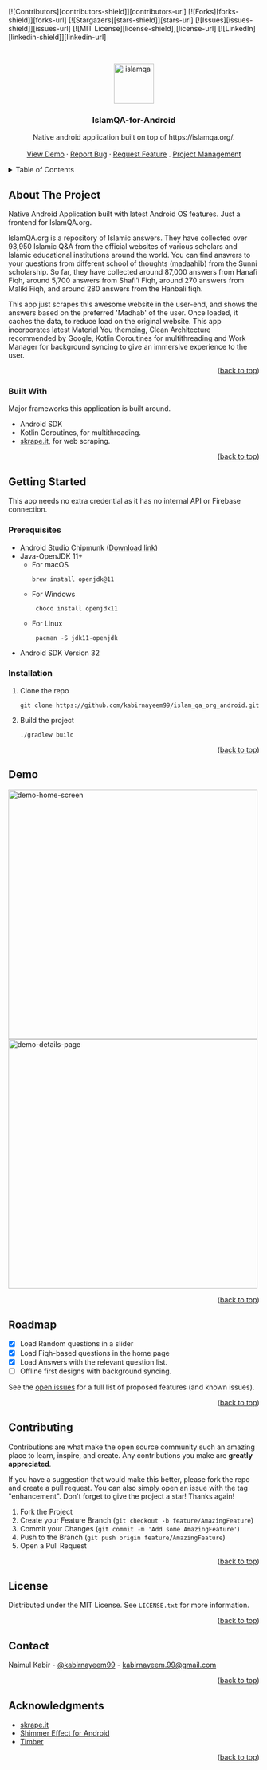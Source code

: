 <div id="top"></div>




<!-- PROJECT SHIELDS -->
<!--
*** I'm using markdown "reference style" links for readability.
*** Reference links are enclosed in brackets [ ] instead of parentheses ( ).
*** See the bottom of this document for the declaration of the reference variables
*** for contributors-url, forks-url, etc. This is an optional, concise syntax you may use.
*** https://www.markdownguide.org/basic-syntax/#reference-style-links
-->
[![Contributors][contributors-shield]][contributors-url]
[![Forks][forks-shield]][forks-url]
[![Stargazers][stars-shield]][stars-url]
[![Issues][issues-shield]][issues-url]
[![MIT License][license-shield]][license-url]
[![LinkedIn][linkedin-shield]][linkedin-url]



<!-- PROJECT LOGO -->
<br />
<div align="center">

<a href="https://imgbb.com/"><img src="https://i.ibb.co/XWmt9KB/islamqa.png" alt="islamqa" border="0" width="80" height="80"></a>

<h3 align="center">IslamQA-for-Android</h3>

  <p align="center">
     Native android application built on top of https://islamqa.org/.
    <br />
    <br />
    <a href="https://github.com/kabirnayeem99/islam_qa_org_android/issues">View Demo</a>
    ·
    <a href="https://github.com/kabirnayeem99/islam_qa_org_android/issues">Report Bug</a>
    ·
    <a href="https://github.com/kabirnayeem99/islam_qa_org_android/issues">Request Feature</a>
    .
    <a href="https://github.com/users/kabirnayeem99/projects/1">Project Management</a>
  </p>
</div>



<!-- TABLE OF CONTENTS -->
<details>
  <summary>Table of Contents</summary>
  <ol>
    <li>
      <a href="#about-the-project">About The Project</a>
      <ul>
        <li><a href="#built-with">Built With</a></li>
      </ul>
    </li>
    <li>
      <a href="#getting-started">Getting Started</a>
      <ul>
        <li><a href="#prerequisites">Prerequisites</a></li>
        <li><a href="#installation">Installation</a></li>
      </ul>
    </li>
    <li><a href="#usage">Usage</a></li>
    <li><a href="#roadmap">Roadmap</a></li>
    <li><a href="#contributing">Contributing</a></li>
    <li><a href="#license">License</a></li>
    <li><a href="#contact">Contact</a></li>
    <li><a href="#acknowledgments">Acknowledgments</a></li>
  </ol>
</details>



<!-- ABOUT THE PROJECT -->

## About The Project

Native Android Application built with latest Android OS features. Just a frontend for IslamQA.org.

IslamQA.org is a repository of Islamic answers. They have collected over 93,950 Islamic Q&A from the
official websites of various scholars and Islamic educational institutions around the world. You can
find answers to your questions from different school of thoughts (madaahib) from the Sunni
scholarship. So far, they have collected around 87,000 answers from Hanafi Fiqh, around 5,700
answers from Shafi’i Fiqh, around 270 answers from Maliki Fiqh, and around 280 answers from the
Hanbali fiqh.

This app just scrapes this awesome website in the user-end, and shows the answers based on the
preferred 'Madhab' of the user. Once loaded, it caches the data, to reduce load on the original
website. This app incorporates latest Material You themeing, Clean Architecture recommended by
Google, Kotlin Coroutines for multithreading and Work Manager for background syncing to give an
immersive experience to the user.

<p align="right">(<a href="#top">back to top</a>)</p>

### Built With

Major frameworks this application is built around.

* Android SDK
* Kotlin Coroutines, for multithreading.
* [skrape.it](https://github.com/skrapeit/skrape.it), for web scraping.

<p align="right">(<a href="#top">back to top</a>)</p>

<!-- GETTING STARTED -->

## Getting Started

This app needs no extra credential as it has no internal API or Firebase connection.

### Prerequisites

* Android Studio Chipmunk ([Download link](https://developer.android.com/studio/releases))
* Java-OpenJDK 11+
    * For macOS
       ```shell
       brew install openjdk@11
       ```
    * For Windows
       ```shell
        choco install openjdk11
       ```
    * For Linux
       ```shell
        pacman -S jdk11-openjdk
        ```
* Android SDK Version 32

### Installation

1. Clone the repo
   ```shell
   git clone https://github.com/kabirnayeem99/islam_qa_org_android.git
   ```
2. Build the project
    ```shell
    ./gradlew build
    ```
<p align="right">(<a href="#top">back to top</a>)</p>

<!-- USAGE EXAMPLES -->
## Demo
<a href="https://ibb.co/s1n33f5"><img src="https://i.ibb.co/pKcXX7W/demo-home-screen.png" alt="demo-home-screen" border="0" height="500"></a>
<a href="https://ibb.co/PZWxGz4"><img src="https://i.ibb.co/4ZSWRgM/demo-details-page.png" alt="demo-details-page" border="0"  height="500"></a>

<p align="right">(<a href="#top">back to top</a>)</p>


<!-- ROADMAP -->
## Roadmap

- [x] Load Random questions in a slider
- [x] Load Fiqh-based questions in the home page
- [x] Load Answers with the relevant question list.
- [ ] Offline first designs with background syncing.

See the [open issues](https://github.com/kabirnayeem99/islam_qa_org_android/issues) for a full list of proposed features (and known issues).

<p align="right">(<a href="#top">back to top</a>)</p>


<!-- CONTRIBUTING -->
## Contributing

Contributions are what make the open source community such an amazing place to learn, inspire, and create. Any contributions you make are **greatly appreciated**.

If you have a suggestion that would make this better, please fork the repo and create a pull request. You can also simply open an issue with the tag "enhancement".
Don't forget to give the project a star! Thanks again!

1. Fork the Project
2. Create your Feature Branch (`git checkout -b feature/AmazingFeature`)
3. Commit your Changes (`git commit -m 'Add some AmazingFeature'`)
4. Push to the Branch (`git push origin feature/AmazingFeature`)
5. Open a Pull Request

<p align="right">(<a href="#top">back to top</a>)</p>

<!-- LICENSE -->
## License

Distributed under the MIT License. See `LICENSE.txt` for more information.

<p align="right">(<a href="#top">back to top</a>)</p>

<!-- CONTACT -->
## Contact

Naimul Kabir - [@kabirnayeem99](https://www.linkedin.com/in/kabirnayeem99/) - kabirnayeem.99@gmail.com

<p align="right">(<a href="#top">back to top</a>)</p>

<!-- ACKNOWLEDGMENTS -->
## Acknowledgments

* [skrape.it](https://github.com/skrapeit/skrape.it)
* [Shimmer Effect for Android](https://facebook.github.io/shimmer-android/)
* [Timber](https://github.com/JakeWharton/timber)

<p align="right">(<a href="#top">back to top</a>)</p>

